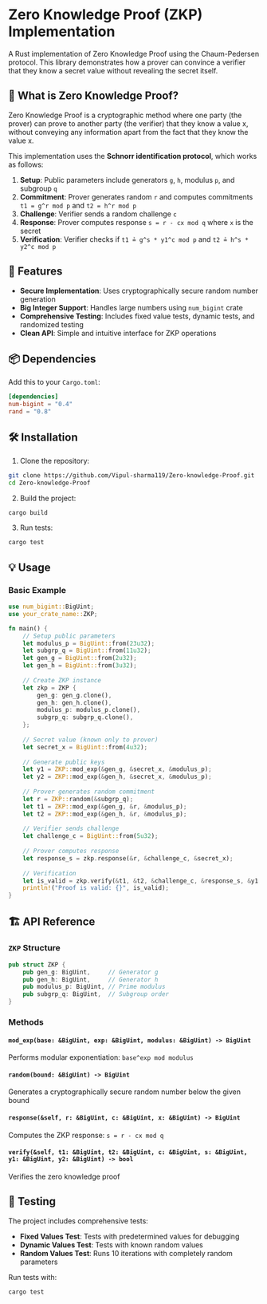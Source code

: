 # Zero Knowledge Proof (ZKP) Implementation

A Rust implementation of Zero Knowledge Proof using the Chaum-Pedersen protocol. This library demonstrates how a prover can convince a verifier that they know a secret value without revealing the secret itself.

## 🔐 What is Zero Knowledge Proof?

Zero Knowledge Proof is a cryptographic method where one party (the prover) can prove to another party (the verifier) that they know a value x, without conveying any information apart from the fact that they know the value x.

This implementation uses the **Schnorr identification protocol**, which works as follows:

1. **Setup**: Public parameters include generators `g`, `h`, modulus `p`, and subgroup `q`
2. **Commitment**: Prover generates random `r` and computes commitments `t1 = g^r mod p` and `t2 = h^r mod p`
3. **Challenge**: Verifier sends a random challenge `c`
4. **Response**: Prover computes response `s = r - cx mod q` where `x` is the secret
5. **Verification**: Verifier checks if `t1 ≟ g^s * y1^c mod p` and `t2 ≟ h^s * y2^c mod p`

## 🚀 Features

- **Secure Implementation**: Uses cryptographically secure random number generation
- **Big Integer Support**: Handles large numbers using `num_bigint` crate
- **Comprehensive Testing**: Includes fixed value tests, dynamic tests, and randomized testing
- **Clean API**: Simple and intuitive interface for ZKP operations

## 📦 Dependencies

Add this to your `Cargo.toml`:

```toml
[dependencies]
num-bigint = "0.4"
rand = "0.8"
```

## 🛠️ Installation

1. Clone the repository:
```bash
git clone https://github.com/Vipul-sharma119/Zero-knowledge-Proof.git
cd Zero-knowledge-Proof
```

2. Build the project:
```bash
cargo build
```

3. Run tests:
```bash
cargo test
```

## 💡 Usage

### Basic Example

```rust
use num_bigint::BigUint;
use your_crate_name::ZKP;

fn main() {
    // Setup public parameters
    let modulus_p = BigUint::from(23u32);
    let subgrp_q = BigUint::from(11u32);
    let gen_g = BigUint::from(2u32);
    let gen_h = BigUint::from(3u32);
    
    // Create ZKP instance
    let zkp = ZKP {
        gen_g: gen_g.clone(),
        gen_h: gen_h.clone(),
        modulus_p: modulus_p.clone(),
        subgrp_q: subgrp_q.clone(),
    };
    
    // Secret value (known only to prover)
    let secret_x = BigUint::from(4u32);
    
    // Generate public keys
    let y1 = ZKP::mod_exp(&gen_g, &secret_x, &modulus_p);
    let y2 = ZKP::mod_exp(&gen_h, &secret_x, &modulus_p);
    
    // Prover generates random commitment
    let r = ZKP::random(&subgrp_q);
    let t1 = ZKP::mod_exp(&gen_g, &r, &modulus_p);
    let t2 = ZKP::mod_exp(&gen_h, &r, &modulus_p);
    
    // Verifier sends challenge
    let challenge_c = BigUint::from(5u32);
    
    // Prover computes response
    let response_s = zkp.response(&r, &challenge_c, &secret_x);
    
    // Verification
    let is_valid = zkp.verify(&t1, &t2, &challenge_c, &response_s, &y1, &y2);
    println!("Proof is valid: {}", is_valid);
}
```

## 🏗️ API Reference

### `ZKP` Structure

```rust
pub struct ZKP {
    pub gen_g: BigUint,     // Generator g
    pub gen_h: BigUint,     // Generator h  
    pub modulus_p: BigUint, // Prime modulus
    pub subgrp_q: BigUint,  // Subgroup order
}
```

### Methods

#### `mod_exp(base: &BigUint, exp: &BigUint, modulus: &BigUint) -> BigUint`
Performs modular exponentiation: `base^exp mod modulus`

#### `random(bound: &BigUint) -> BigUint`
Generates a cryptographically secure random number below the given bound

#### `response(&self, r: &BigUint, c: &BigUint, x: &BigUint) -> BigUint`
Computes the ZKP response: `s = r - cx mod q`

#### `verify(&self, t1: &BigUint, t2: &BigUint, c: &BigUint, s: &BigUint, y1: &BigUint, y2: &BigUint) -> bool`
Verifies the zero knowledge proof

## 🧪 Testing

The project includes comprehensive tests:

- **Fixed Values Test**: Tests with predetermined values for debugging
- **Dynamic Values Test**: Tests with known random values
- **Random Values Test**: Runs 10 iterations with completely random parameters

Run tests with:
```bash
cargo test
```

